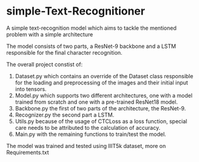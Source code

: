 # simple-Text-Recognitioner
A simple text-recognition model which aims to tackle the mentioned problem with a simple architecture

The model consists of two parts, a ResNet-9 backbone and a LSTM responsible for the final character recognition.

The overall project constist of:
  1) Dataset.py which contains an override of the Dataset class responsible for the loading and preprocessing of the images and their initial input into tensors.
  2) Model.py which supports two different architectures, one with a model trained from scratch and one with a pre-trained ResNet18 model.
  3) Backbone.py the first of two parts of the architecture, the ResNet-9.
  4) Recognizer.py the second part a LSTM.
  5) Utils.py because of the usage of CTCLoss as a loss function, special care needs to be attributed to the calculation of accuracy.
  6) Main.py with the remaining functions to train/test the model.
  
The model was trained and tested using IIIT5k dataset, more on Requirements.txt
  
